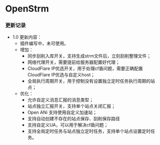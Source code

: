 # OpenStrm

### 更新记录
- 1.0 更新内容：
  - 插件编写中，未可使用。
  - 增加：
    - 同步刮削入库开关，支持生成strm文件后，立刻刮削整理文件；
    - 网络代理开关，需要提前给服务器配置好代理；
    - CloudFlare IP优选开关，用于处理cf盾问题，需要正确配置CloudFlare IP优选与自定义host；
    - 全局执行周期开关，用于控制没有设置独立定时任务执行周期的站点；
  - 优化：
    - 允许自定义消息汇报的消息类型；
    - 站点独立汇报开关，支持单个站点关闭汇报；
    - Open ANi 支持使用自定义加速站；
    - 支持自动创建不存在的站点保存、刮削保存路径
    - 支持自定义UA，可以用于解决cf盾问题；
    - 支持全局定时任务与站点独立定时任务，支持单个站点设置定时任务。